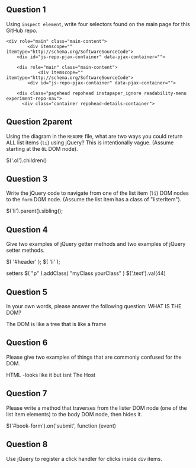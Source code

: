 ## Question 1

Using `inspect element`, write four selectors found on the main page for this
GitHub repo.

<head prefix="og: http://ogp.me/ns# fb: http://ogp.me/ns/fb# object: http://ogp.me/ns/object# article: http://ogp.me/ns/article# profile: http://ogp.me/ns/profile#">
    <meta charset="utf-8">

    <div role="main" class="main-content">
            <div itemscope="" itemtype="http://schema.org/SoftwareSourceCode">
        <div id="js-repo-pjax-container" data-pjax-container="">

        <div role="main" class="main-content">
                <div itemscope="" itemtype="http://schema.org/SoftwareSourceCode">
            <div id="js-repo-pjax-container" data-pjax-container="">

        <div class="pagehead repohead instapaper_ignore readability-menu experiment-repo-nav">
          <div class="container repohead-details-container">







## Question 2parent

Using the diagram in the `README` file, what are two ways you could return ALL
list items (`li`) using jQuery? This is intentionally vague. (Assume starting
at the `OL` DOM node).

$('.ol').children()

## Question 3

Write the jQuery code to navigate from one of the list item (`li`) DOM nodes to
the `form` DOM node. (Assume the list item has a class of "listerItem").

$('li').parent().sibling();

## Question 4

Give two examples of jQuery getter methods and two examples of jQuery setter
methods.

$( '#header' );
$( 'li' );

setters
$( "p" ).addClass( "myClass yourClass" )
$('.text').val(44)
## Question 5

In your own words, please answer the following question: WHAT IS THE DOM?

The DOM is like a tree that is like a frame

## Question 6

Please give two examples of things that are commonly confused for the DOM.

HTML -looks like it but isnt
The Host


## Question 7

Please write a method that traverses from the lister DOM node (one of the list
item elements) to the body DOM node, then hides it.

$('#book-form').on('submit', function (event)

## Question 8

Use jQuery to register a click handler for clicks inside `div` items.

<!-- your answer starts here -->

<!-- your answer ends here -->

